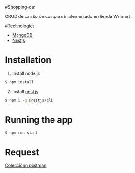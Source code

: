 #Shopping-car

CRUD de carrito de compras implementado en tienda Walmart

#Technologies
* [MongoDB](https://github.com/walmartdigital/brand-discounts-db)
* [Nestjs](https://nestjs.com/)

# Installation
1. Install node.js
```bash
$ npm install
```
2. Install [nest.js](https://docs.nestjs.com/)
```bash
$ npm i -g @nestjs/cli
```

# Running the app
```bash
$ npm run start
```

# Request
[ Colecciónn postman](https://www.getpostman.com/collections/8ac821f86664065d633f)


